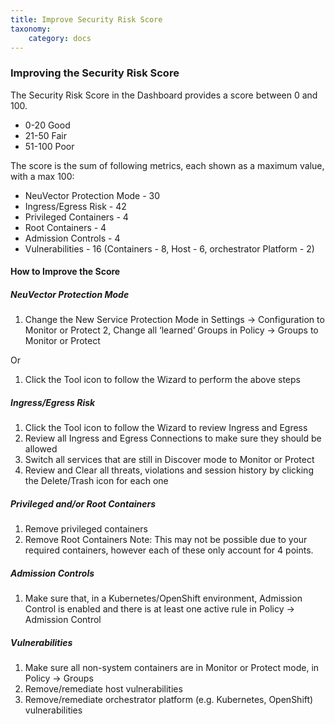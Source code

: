```yaml
---
title: Improve Security Risk Score
taxonomy:
    category: docs
---
```


### Improving the Security Risk Score

The Security Risk Score in the Dashboard provides a score between 0 and 100.
+ 0-20 Good
+ 21-50 Fair
+ 51-100 Poor

The score is the sum of following metrics, each shown as a maximum value, with a max 100:

+ NeuVector Protection Mode - 30
+ Ingress/Egress Risk - 42
+ Privileged Containers - 4
+ Root Containers - 4
+ Admission Controls - 4
+ Vulnerabilities - 16 (Containers - 8, Host - 6, orchestrator Platform - 2)

#### How to Improve the Score

##### NeuVector Protection Mode
1. Change the New Service Protection Mode in Settings -> Configuration to Monitor or Protect
2, Change all ‘learned’ Groups in Policy -> Groups to Monitor or Protect

Or
1. Click the Tool icon to follow the Wizard to perform the above steps

##### Ingress/Egress Risk
1. Click the Tool icon to follow the Wizard to review Ingress and Egress 
2. Review all Ingress and Egress Connections to make sure they should be allowed
3. Switch all services that are still in Discover mode to Monitor or Protect
4. Review and Clear all threats, violations and session history by clicking the Delete/Trash icon for each one

##### Privileged and/or Root Containers 
1. Remove privileged containers
2. Remove Root Containers
Note: This may not be possible due to your required containers, however each of these only account for 4 points.

##### Admission Controls
1. Make sure that, in a Kubernetes/OpenShift environment, Admission Control is enabled and there is at least one active rule in Policy -> Admission Control

##### Vulnerabilities
1. Make sure all non-system containers are in Monitor or Protect mode, in Policy -> Groups
2. Remove/remediate host vulnerabilities
3. Remove/remediate orchestrator platform (e.g. Kubernetes, OpenShift) vulnerabilities